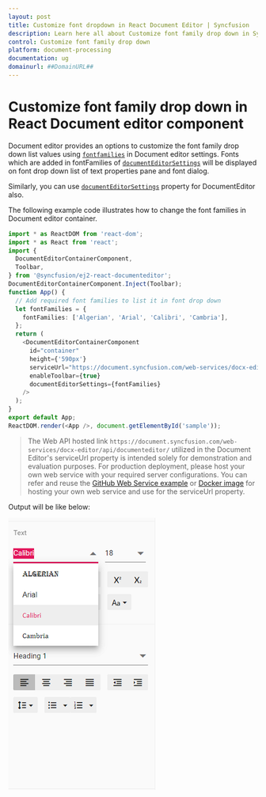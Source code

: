```yaml
---
layout: post
title: Customize font dropdown in React Document Editor | Syncfusion
description: Learn here all about Customize font family drop down in Syncfusion React Document editor component of Syncfusion Essential JS 2 and more.
control: Customize font family drop down 
platform: document-processing
documentation: ug
domainurl: ##DomainURL##
---
```


# Customize font family drop down in React Document editor component

Document editor provides an options to customize the font family drop down list values using [`fontfamilies`](https://ej2.syncfusion.com/react/documentation/api/document-editor/documentEditorSettingsModel#fontfamilies) in Document editor settings. Fonts which are added in fontFamilies of [`documentEditorSettings`](https://ej2.syncfusion.com/react/documentation/api/document-editor-container#documenteditorsettings) will be displayed on font drop down list of text properties pane and font dialog.

Similarly, you can use [`documentEditorSettings`](https://ej2.syncfusion.com/react/documentation/api/document-editor#documenteditorsettings) property for DocumentEditor also.

The following example code illustrates how to change the font families in Document editor container.

```ts
import * as ReactDOM from 'react-dom';
import * as React from 'react';
import {
  DocumentEditorContainerComponent,
  Toolbar,
} from '@syncfusion/ej2-react-documenteditor';
DocumentEditorContainerComponent.Inject(Toolbar);
function App() {
  // Add required font families to list it in font drop down
  let fontFamilies = {
    fontFamilies: ['Algerian', 'Arial', 'Calibri', 'Cambria'],
  };
  return (
    <DocumentEditorContainerComponent
      id="container"
      height={'590px'}
      serviceUrl="https://document.syncfusion.com/web-services/docx-editor/api/documenteditor/"
      enableToolbar={true}
      documentEditorSettings={fontFamilies}
    />
  );
}
export default App;
ReactDOM.render(<App />, document.getElementById('sample'));
```

> The Web API hosted link `https://document.syncfusion.com/web-services/docx-editor/api/documenteditor/` utilized in the Document Editor's serviceUrl property is intended solely for demonstration and evaluation purposes. For production deployment, please host your own web service with your required server configurations. You can refer and reuse the [GitHub Web Service example](https://github.com/SyncfusionExamples/EJ2-DocumentEditor-WebServices) or [Docker image](https://hub.docker.com/r/syncfusion/word-processor-server) for hosting your own web service and use for the serviceUrl property.

Output will be like below:

![Font](../images/font-family.png)